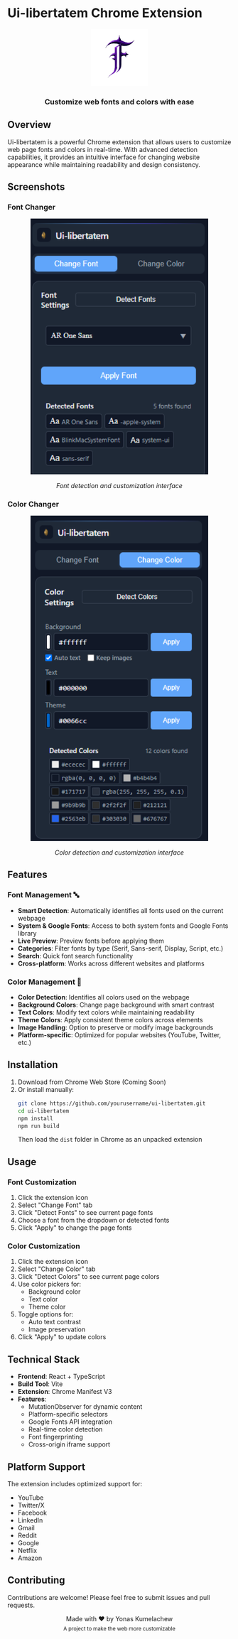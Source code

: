 # Ui-libertatem Chrome Extension

<div align="center">
  <img src="public/ICON.png" alt="Ui-libertatem Logo" width="128"/>
  <h3>Customize web fonts and colors with ease</h3>
</div>

## Overview

Ui-libertatem is a powerful Chrome extension that allows users to customize web page fonts and colors in real-time. With advanced detection capabilities, it provides an intuitive interface for changing website appearance while maintaining readability and design consistency.

## Screenshots

### Font Changer
<div align="center">
  <img src="screenshots/fonts.png" alt="Font Changer Interface" width="400"/>
  <p><em>Font detection and customization interface</em></p>
</div>

### Color Changer
<div align="center">
  <img src="screenshots/colors.png" alt="Color Changer Interface" width="400"/>
  <p><em>Color detection and customization interface</em></p>
</div>



## Features

### Font Management 🔤
- **Smart Detection**: Automatically identifies all fonts used on the current webpage
- **System & Google Fonts**: Access to both system fonts and Google Fonts library
- **Live Preview**: Preview fonts before applying them
- **Categories**: Filter fonts by type (Serif, Sans-serif, Display, Script, etc.)
- **Search**: Quick font search functionality
- **Cross-platform**: Works across different websites and platforms

### Color Management 🎨
- **Color Detection**: Identifies all colors used on the webpage
- **Background Colors**: Change page background with smart contrast
- **Text Colors**: Modify text colors while maintaining readability
- **Theme Colors**: Apply consistent theme colors across elements
- **Image Handling**: Option to preserve or modify image backgrounds
- **Platform-specific**: Optimized for popular websites (YouTube, Twitter, etc.)

## Installation

1. Download from Chrome Web Store (Coming Soon)
2. Or install manually:
   ```bash
   git clone https://github.com/yourusername/ui-libertatem.git
   cd ui-libertatem
   npm install
   npm run build
   ```
   Then load the `dist` folder in Chrome as an unpacked extension

## Usage

### Font Customization
1. Click the extension icon
2. Select "Change Font" tab
3. Click "Detect Fonts" to see current page fonts
4. Choose a font from the dropdown or detected fonts
5. Click "Apply" to change the page fonts

### Color Customization
1. Click the extension icon
2. Select "Change Color" tab
3. Click "Detect Colors" to see current page colors
4. Use color pickers for:
   - Background color
   - Text color
   - Theme color
5. Toggle options for:
   - Auto text contrast
   - Image preservation
6. Click "Apply" to update colors

## Technical Stack

- **Frontend**: React + TypeScript
- **Build Tool**: Vite
- **Extension**: Chrome Manifest V3
- **Features**:
  - MutationObserver for dynamic content
  - Platform-specific selectors
  - Google Fonts API integration
  - Real-time color detection
  - Font fingerprinting
  - Cross-origin iframe support

## Platform Support

The extension includes optimized support for:
- YouTube
- Twitter/X
- Facebook
- LinkedIn
- Gmail
- Reddit
- Google
- Netflix
- Amazon

## Contributing

Contributions are welcome! Please feel free to submit issues and pull requests.

<div align="center">
  Made with ❤️ by Yonas Kumelachew<br>
  <sub>A project to make the web more customizable</sub>
</div>